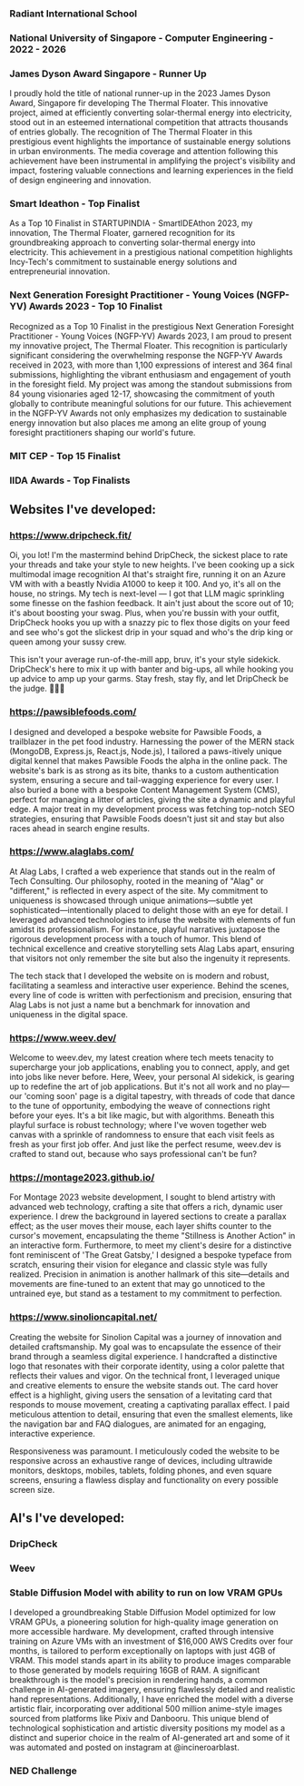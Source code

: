 ### Radiant International School
### National University of Singapore - Computer Engineering - 2022 - 2026

### James Dyson Award Singapore - Runner Up
I proudly hold the title of national runner-up in the 2023 James Dyson Award, Singapore fir developing The Thermal Floater. This innovative project, aimed at efficiently converting solar-thermal energy into electricity, stood out in an esteemed international competition that attracts thousands of entries globally. The recognition of The Thermal Floater in this prestigious event highlights the importance of sustainable energy solutions in urban environments. The media coverage and attention following this achievement have been instrumental in amplifying the project's visibility and impact, fostering valuable connections and learning experiences in the field of design engineering and innovation.

### Smart Ideathon - Top Finalist
As a Top 10 Finalist in STARTUPINDIA - SmartIDEAthon 2023, my innovation, The Thermal Floater, garnered recognition for its groundbreaking approach to converting solar-thermal energy into electricity. This achievement in a prestigious national competition highlights Incy-Tech's commitment to sustainable energy solutions and entrepreneurial innovation.

### Next Generation Foresight Practitioner - Young Voices (NGFP-YV) Awards 2023 - Top 10 Finalist
Recognized as a Top 10 Finalist in the prestigious Next Generation Foresight Practitioner - Young Voices (NGFP-YV) Awards 2023, I am proud to present my innovative project, The Thermal Floater. This recognition is particularly significant considering the overwhelming response the NGFP-YV Awards received in 2023, with more than 1,100 expressions of interest and 364 final submissions, highlighting the vibrant enthusiasm and engagement of youth in the foresight field. My project was among the standout submissions from 84 young visionaries aged 12-17, showcasing the commitment of youth globally to contribute meaningful solutions for our future. This achievement in the NGFP-YV Awards not only emphasizes my dedication to sustainable energy innovation but also places me among an elite group of young foresight practitioners shaping our world's future.

### MIT CEP - Top 15 Finalist
### IIDA Awards - Top Finalists

## Websites I've developed:

### https://www.dripcheck.fit/
Oi, you lot! I'm the mastermind behind DripCheck, the sickest place to rate your threads and take your style to new heights. I've been cooking up a sick multimodal image recognition AI that's straight fire, running it on an Azure VM with with a beastly Nvidia A1000 to keep it 100. And yo, it's all on the house, no strings. My tech is next-level — I got that LLM magic sprinkling some finesse on the fashion feedback. It ain't just about the score out of 10; it's about boosting your swag. Plus, when you're bussin with your outfit, DripCheck hooks you up with a snazzy pic to flex those digits on your feed and see who's got the slickest drip in your squad and who's the drip king or queen among your sussy crew.

This isn't your average run-of-the-mill app, bruv, it's your style sidekick. DripCheck's here to mix it up with banter and big-ups, all while hooking you up advice to amp up your garms. Stay fresh, stay fly, and let DripCheck be the judge. 🎩🔥👟

### https://pawsiblefoods.com/
I designed and developed a bespoke website for Pawsible Foods, a trailblazer in the pet food industry. Harnessing the power of the MERN stack (MongoDB, Express.js, React.js, Node.js), I tailored a paws-itively unique digital kennel that makes Pawsible Foods the alpha in the online pack. The website's bark is as strong as its bite, thanks to a custom authentication system, ensuring a secure and tail-wagging experience for every user. I also buried a bone with a bespoke Content Management System (CMS), perfect for managing a litter of articles, giving the site a dynamic and playful edge. A major treat in my development process was fetching top-notch SEO strategies, ensuring that Pawsible Foods doesn't just sit and stay but also races ahead in search engine results.

### https://www.alaglabs.com/
At Alag Labs, I crafted a web experience that stands out in the realm of Tech Consulting. Our philosophy, rooted in the meaning of "Alag" or "different," is reflected in every aspect of the site. My commitment to uniqueness is showcased through unique animations—subtle yet sophisticated—intentionally placed to delight those with an eye for detail. I leveraged advanced technologies to infuse the website with elements of fun amidst its professionalism. For instance, playful narratives juxtapose the rigorous development process with a touch of humor. This blend of technical excellence and creative storytelling sets Alag Labs apart, ensuring that visitors not only remember the site but also the ingenuity it represents.

The tech stack that I developed the website on is modern and robust, facilitating a seamless and interactive user experience. Behind the scenes, every line of code is written with perfectionism and precision, ensuring that Alag Labs is not just a name but a benchmark for innovation and uniqueness in the digital space.

### https://www.weev.dev/
Welcome to weev.dev, my latest creation where tech meets tenacity  to supercharge your job applications, enabling you to connect, apply, and get into jobs like never before. Here, Weev, your personal AI sidekick, is gearing up to redefine the art of job applications. But it's not all work and no play—our 'coming soon' page is a digital tapestry, with threads of code that dance to the tune of opportunity, embodying the weave of connections right before your eyes. It's a bit like magic, but with algorithms. Beneath this playful surface is robust technology; where I've woven together web canvas with a sprinkle of randomness to ensure that each visit feels as fresh as your first job offer. And just like the perfect resume, weev.dev is crafted to stand out, because who says professional can't be fun? 

### https://montage2023.github.io/
For Montage 2023 website development, I sought to blend artistry with advanced web technology, crafting a site that offers a rich, dynamic user experience. I drew the background in layered sections to create a parallax effect; as the user moves their mouse, each layer shifts counter to the cursor's movement, encapsulating the theme "Stillness is Another Action" in an interactive form. Furthermore, to meet my client's desire for a distinctive font reminiscent of 'The Great Gatsby,' I designed a bespoke typeface from scratch, ensuring their vision for elegance and classic style was fully realized. Precision in animation is another hallmark of this site—details and movements are fine-tuned to an extent that may go unnoticed to the untrained eye, but stand as a testament to my commitment to perfection.

### https://www.sinolioncapital.net/
Creating the website for Sinolion Capital was a journey of innovation and detailed craftsmanship. My goal was to encapsulate the essence of their brand through a seamless digital experience. I handcrafted a distinctive logo that resonates with their corporate identity, using a color palette that reflects their values and vigor. On the technical front, I leveraged unique and creative elements to ensure the website stands out. The card hover effect is a highlight, giving users the sensation of a levitating card that responds to mouse movement, creating a captivating parallax effect. I paid meticulous attention to detail, ensuring that even the smallest elements, like the navigation bar and FAQ dialogues, are animated for an engaging, interactive experience.

Responsiveness was paramount. I meticulously coded the website to be responsive across an exhaustive range of devices, including ultrawide monitors, desktops, mobiles, tablets, folding phones, and even square screens, ensuring a flawless display and functionality on every possible screen size.

## AI's I've developed:

### DripCheck
### Weev
### Stable Diffusion Model with ability to run on low VRAM GPUs
I developed a groundbreaking Stable Diffusion Model optimized for low VRAM GPUs, a pioneering solution for high-quality image generation on more accessible hardware. My development, crafted through intensive training on Azure VMs with an investment of $16,000 AWS Credits over four months, is tailored to perform exceptionally on laptops with just 4GB of VRAM. This model stands apart in its ability to produce images comparable to those generated by models requiring 16GB of RAM. A significant breakthrough is the model's precision in rendering hands, a common challenge in AI-generated imagery, ensuring flawlessly detailed and realistic hand representations. Additionally, I have enriched the model with a diverse artistic flair, incorporating over additional 500 million anime-style images sourced from platforms like Pixiv and Danbooru. This unique blend of technological sophistication and artistic diversity positions my model as a distinct and superior choice in the realm of AI-generated art and some of it was automated and posted on instagram at @incineroarblast.

### NED Challenge